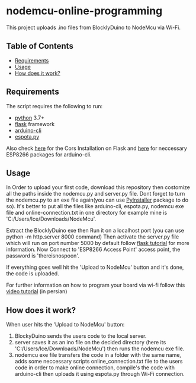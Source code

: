 # nodemcu-online-programming
This project uploads .ino files from BlocklyDuino to NodeMcu via Wi-Fi. 


Table of Contents
-----------------

  * [Requirements](#requirements)
  * [Usage](#usage)
  * [How does it work?](#how-does-it-work?)

Requirements
------------

The script requires the following to run:

  * [python] 3.7+
  * [flask] framework
  * [arduino-cli]
  * [espota.py]


[python]: https://www.python.org/downloads/
[flask]: https://flask.palletsprojects.com/en/1.0.x/installation/#installation
[arduino-cli]: https://arduino.github.io/arduino-cli/installation/
[espota.py]: https://github.com/esp8266/Arduino/blob/master/tools/espota.py

Also check [here](https://pypi.org/project/Flask-Cors/) for the Cors Installation on Flask and  [here](https://create.arduino.cc/projecthub/B45i/getting-started-with-arduino-cli-7652a5) for neccessary ESP8266 packages for arduino-cli.

Usage
-----

In Order to upload your first code, download this repository then costomize all the paths inside the nodemcu.py and server.py file. Dont forget to turn the nodemcu.py to an exe file again(you can use [PyInstaller](https://pyinstaller.readthedocs.io/en/stable/installation.html) package to do so). It's better to put all the files like arduino-cli, espota.py, nodemcu exe file and online-connection.txt in one directory for example mine is 'C:/Users/Ice/Downloads/NodeMcu'.

Extract the BlocklyDuino exe then Run it on a localhost port (you can use python -m http.server 8000 command) Then activate the server.py file which will run on port number 5000 by default follow [flask tutorial](https://flask.palletsprojects.com/en/1.1.x/cli/) for more information. Now Connect to 'ESP8266 Access Point' access point, the password is 'thereisnospoon'.

If everything goes well hit the 'Upload to NodeMcu' button and it's done, the code is uploaded.

For further information on how to program your board via wi-fi follow this [video tutorial](https://youtu.be/rau1Ow9f_Z0
) (in persian)

How does it work?
-----

When user hits the 'Upload to NodeMcu' button:
1. BlockyDuino sends the users code to the local server.
2. server saves it as an ino file on the decided directory (here its 'C:/Users/Ice/Downloads/NodeMcu') then runs the nodemcu exe file.
3. nodemcu exe file transfers the code in a folder with the same name, adds some neccessary scripts online_connection.txt file to the users code      in order to make online connection, compile's the code with arduino-cli then uploads it using espota.py through Wi-Fi connection.



